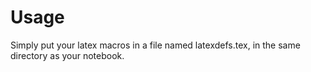 Usage
=====

Simply put your latex macros in a file named latexdefs.tex, in the same directory as your notebook.
